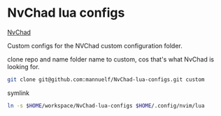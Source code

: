 # NvChad lua configs

[NvChad](https://nvchad.com/)

Custom configs for the NVChad custom configuration folder.

clone repo and name folder name to custom, cos that's what NvChad is looking for.

```bash
git clone git@github.com:mannuelf/NvChad-lua-configs.git custom
```

symlink

```bash
ln -s $HOME/workspace/NvChad-lua-configs $HOME/.config/nvim/lua
```
